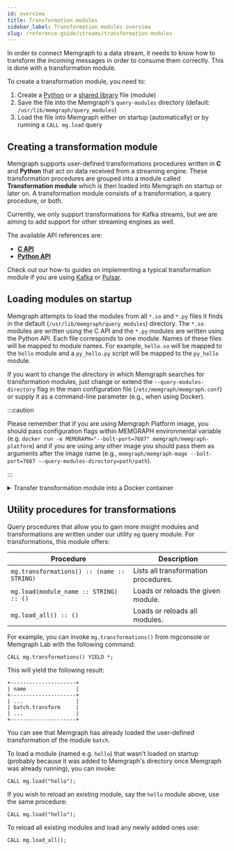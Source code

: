 ```yaml
---
id: overview
title: Transformation modules
sidebar_label: Transformation modules overview
slug: /reference-guide/streams/transformation-modules
---
```


In order to connect Memgraph to a data stream, it needs to know how to transform
the incoming messages in order to consume them correctly. This is done with a
transformation module.

To create a transformation module, you need to:

1. Create a [Python](./api/python-api.md) or a [shared library](./api/c-api.md)
   file (module)
2. Save the file into the Memgraph's `query-modules` directory (default:
   `/usr/lib/memgraph/query_modules`)
3. Load the file into Memgraph either on startup (automatically) or by running a
   `CALL mg.load` query

## Creating a transformation module

Memgraph supports user-defined transformations procedures written in **C** and
**Python** that act on data received from a streaming engine. These
transformation procedures are grouped into a module called **Transformation
module** which is then loaded into Memgraph on startup or later on. A
transformation module consists of a transformation, a query procedure, or both.

Currently, we only support transformations for Kafka streams, but we are aiming
to add support for other streaming engines as well.

The available API references are:

- **[C API](./api/c-api.md)**
- **[Python API](./api/python-api.md)**

Check out our how-to guides on implementing a typical transformation module if
you are using
[Kafka](/how-to-guides/streams/kafka/implement-transformation-module.md) or
[Pulsar](/how-to-guides/streams/pulsar/implement-transformation-module.md).

## Loading modules on startup

Memgraph attempts to load the modules from all `*.so` and `*.py` files it finds
in the default (`/usr/lib/memgraph/query_modules`) directory. The `*.so` modules
are written using the C API and the `*.py` modules are written using the Python
API. Each file corresponds to one module. Names of these files will be mapped to
module names. For example, `hello.so` will be mapped to the `hello` module and a
`py_hello.py` script will be mapped to the `py_hello` module.

If you want to change the directory in which Memgraph searches for
transformation modules, just change or extend the `--query-modules-directory`
flag in the main configuration file (`/etc/memgraph/memgraph.conf`) or supply it
as a command-line parameter (e.g., when using Docker).

:::caution

Please remember that if you are using Memgraph Platform image, you should pass
configuration flags within MEMGRAPH environmental variable (e.g. `docker run -e
MEMGRAPH="--bolt-port=7687" memgraph/memgraph-platform`) and if you are using
any other image you should pass them as arguments after the image name (e.g.,
`memgraph/memgraph-mage --bolt-port=7687 --query-modules-directory=path/path`).

:::

<details>
  <summary>Transfer transformation module into a Docker container</summary>
  
  If you are using Docker to run Memgraph, you will need to copy the
  transformation module file from your local directory into the Docker
  container where Memgraph can access it.

  <p> </p>

**1.** Open a new terminal and find the `CONTAINER ID` of the Memgraph Docker
container:

```
docker ps
```

**2.** Copy a file from your current directory to the container with the
command:

```
docker cp ./trans_module.py <CONTAINER ID>:/usr/lib/memgraph/query_modules/trans_module.py
```

The file is now inside your Docker container.

</details>

## Utility procedures for transformations

Query procedures that allow you to gain more insight modules and transformations
are written under our utility `mg` query module. For transformations, this
module offers:

| Procedure                                  | Description                          |
| ------------------------------------------ | ------------------------------------ |
| `mg.transformations() :: (name :: STRING)` | Lists all transformation procedures. |
| `mg.load(module_name :: STRING) :: ()`     | Loads or reloads the given module.   |
| `mg.load_all() :: ()`                      | Loads or reloads all modules.        |

For example, you can invoke `mg.transformations()` from mgconsole or Memgraph
Lab with the following command:

```cypher
CALL mg.transformations() YIELD *;
```

This will yield the following result:

```nocopy
+---------------------+
| name                |
+---------------------+
| ...                 |
| batch.transform     |
| ...                 |
+---------------------+
```

You can see that Memgraph has already loaded the user-defined transformation of
the module `batch`.

To load a module (named e.g. `hello`) that wasn't loaded on startup (probably
because it was added to Memgraph's directory once Memgraph was already running),
you can invoke:

```cypher
CALL mg.load("hello");
```

If you wish to reload an existing module, say the `hello` module above, use the
same procedure:

```cypher
CALL mg.load("hello");
```

To reload all existing modules and load any newly added ones use:

```cypher
CALL mg.load_all();
```
